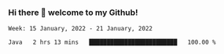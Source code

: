 ### Hi there 👋 welcome to my Github! 

<!--START_SECTION:waka-->
```text
Week: 15 January, 2022 - 21 January, 2022

Java   2 hrs 13 mins   █████████████████████████   100.00 % 
```
<!--END_SECTION:waka-->
